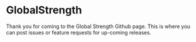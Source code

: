 # GlobalStrength

Thank you for coming to the Global Strength Github page.  This is where you can post issues or feature requests for up-coming releases.
